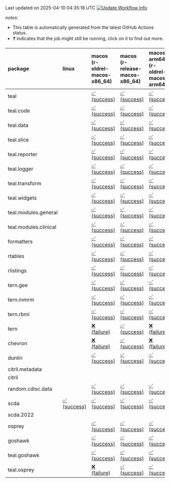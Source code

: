 Last updated on 2025-04-10 04:35:18 UTC [![Update Workflow
Info](https://github.com/averissimo/verdepcheck-status/actions/workflows/update.yaml/badge.svg)](https://github.com/averissimo/verdepcheck-status/actions/workflows/update.yaml)

*notes:*

-   This table is automatically generated from the latest GitHub Actions
    status.
-   ❓ indicates that the job might still be running, click on it to
    find out more.

<table>
<colgroup>
<col style="width: 1%" />
<col style="width: 6%" />
<col style="width: 7%" />
<col style="width: 7%" />
<col style="width: 7%" />
<col style="width: 7%" />
<col style="width: 7%" />
<col style="width: 7%" />
<col style="width: 7%" />
<col style="width: 7%" />
<col style="width: 7%" />
<col style="width: 7%" />
<col style="width: 7%" />
<col style="width: 7%" />
</colgroup>
<thead>
<tr class="header">
<th style="text-align: left;">package</th>
<th style="text-align: left;">linux</th>
<th style="text-align: left;">macos (r-oldrel-macos-x86_64)</th>
<th style="text-align: left;">macos (r-release-macos-x86_64)</th>
<th style="text-align: left;">macos-arm64 (r-oldrel-macos-arm64)</th>
<th style="text-align: left;">macos-arm64 (r-release-macos-arm64)</th>
<th style="text-align: left;">nosuggests</th>
<th style="text-align: left;">ubuntu-clang</th>
<th style="text-align: left;">ubuntu-gcc12</th>
<th style="text-align: left;">ubuntu-next</th>
<th style="text-align: left;">ubuntu-release</th>
<th style="text-align: left;">windows (r-devel-windows-x86_64)</th>
<th style="text-align: left;">windows (r-oldrel-windows-x86_64)</th>
<th style="text-align: left;">windows (r-release-windows-x86_64)</th>
</tr>
</thead>
<tbody>
<tr class="odd">
<td style="text-align: left;">teal</td>
<td style="text-align: left;"></td>
<td
style="text-align: left;"><a href="https://github.com/insightsengineering/teal/actions/runs/14288727731/job/40047187173">✅
(success)</a></td>
<td
style="text-align: left;"><a href="https://github.com/insightsengineering/teal/actions/runs/14288727731/job/40047186707">✅
(success)</a></td>
<td
style="text-align: left;"><a href="https://github.com/insightsengineering/teal/actions/runs/14288727731/job/40047187037">✅
(success)</a></td>
<td
style="text-align: left;"><a href="https://github.com/insightsengineering/teal/actions/runs/14288727731/job/40047186550">✅
(success)</a></td>
<td
style="text-align: left;"><a href="https://github.com/insightsengineering/teal/actions/runs/14288727731/job/40047187382">✅
(success)</a></td>
<td
style="text-align: left;"><a href="https://github.com/insightsengineering/teal/actions/runs/14288727731/job/40047186467">✅
(success)</a></td>
<td
style="text-align: left;"><a href="https://github.com/insightsengineering/teal/actions/runs/14288727731/job/40047186623">❌
(failure)</a></td>
<td
style="text-align: left;"><a href="https://github.com/insightsengineering/teal/actions/runs/14288727731/job/40047186949">✅
(success)</a></td>
<td
style="text-align: left;"><a href="https://github.com/insightsengineering/teal/actions/runs/14288727731/job/40047187105">✅
(success)</a></td>
<td
style="text-align: left;"><a href="https://github.com/insightsengineering/teal/actions/runs/14288727731/job/40047186078">✅
(success)</a></td>
<td
style="text-align: left;"><a href="https://github.com/insightsengineering/teal/actions/runs/14288727731/job/40047187312">✅
(success)</a></td>
<td
style="text-align: left;"><a href="https://github.com/insightsengineering/teal/actions/runs/14288727731/job/40047186855">✅
(success)</a></td>
</tr>
<tr class="even">
<td style="text-align: left;">teal.code</td>
<td style="text-align: left;"></td>
<td
style="text-align: left;"><a href="https://github.com/insightsengineering/teal.code/actions/runs/14288738727/job/40047211992">✅
(success)</a></td>
<td
style="text-align: left;"><a href="https://github.com/insightsengineering/teal.code/actions/runs/14288738727/job/40047211538">✅
(success)</a></td>
<td
style="text-align: left;"><a href="https://github.com/insightsengineering/teal.code/actions/runs/14288738727/job/40047211893">✅
(success)</a></td>
<td
style="text-align: left;"><a href="https://github.com/insightsengineering/teal.code/actions/runs/14288738727/job/40047211116">✅
(success)</a></td>
<td
style="text-align: left;"><a href="https://github.com/insightsengineering/teal.code/actions/runs/14288738727/job/40047212401">✅
(success)</a></td>
<td
style="text-align: left;"><a href="https://github.com/insightsengineering/teal.code/actions/runs/14288738727/job/40047211044">✅
(success)</a></td>
<td
style="text-align: left;"><a href="https://github.com/insightsengineering/teal.code/actions/runs/14288738727/job/40047211297">✅
(success)</a></td>
<td
style="text-align: left;"><a href="https://github.com/insightsengineering/teal.code/actions/runs/14288738727/job/40047211813">✅
(success)</a></td>
<td
style="text-align: left;"><a href="https://github.com/insightsengineering/teal.code/actions/runs/14288738727/job/40047212099">✅
(success)</a></td>
<td
style="text-align: left;"><a href="https://github.com/insightsengineering/teal.code/actions/runs/14288738727/job/40047210701">✅
(success)</a></td>
<td
style="text-align: left;"><a href="https://github.com/insightsengineering/teal.code/actions/runs/14288738727/job/40047212314">✅
(success)</a></td>
<td
style="text-align: left;"><a href="https://github.com/insightsengineering/teal.code/actions/runs/14288738727/job/40047211706">✅
(success)</a></td>
</tr>
<tr class="odd">
<td style="text-align: left;">teal.data</td>
<td style="text-align: left;"></td>
<td
style="text-align: left;"><a href="https://github.com/insightsengineering/teal.data/actions/runs/14288730249/job/40047191795">✅
(success)</a></td>
<td
style="text-align: left;"><a href="https://github.com/insightsengineering/teal.data/actions/runs/14288730249/job/40047191496">✅
(success)</a></td>
<td
style="text-align: left;"><a href="https://github.com/insightsengineering/teal.data/actions/runs/14288730249/job/40047191685">✅
(success)</a></td>
<td
style="text-align: left;"><a href="https://github.com/insightsengineering/teal.data/actions/runs/14288730249/job/40047191396">✅
(success)</a></td>
<td
style="text-align: left;"><a href="https://github.com/insightsengineering/teal.data/actions/runs/14288730249/job/40047191943">✅
(success)</a></td>
<td
style="text-align: left;"><a href="https://github.com/insightsengineering/teal.data/actions/runs/14288730249/job/40047191348">✅
(success)</a></td>
<td
style="text-align: left;"><a href="https://github.com/insightsengineering/teal.data/actions/runs/14288730249/job/40047191443">✅
(success)</a></td>
<td
style="text-align: left;"><a href="https://github.com/insightsengineering/teal.data/actions/runs/14288730249/job/40047191631">✅
(success)</a></td>
<td
style="text-align: left;"><a href="https://github.com/insightsengineering/teal.data/actions/runs/14288730249/job/40047191742">✅
(success)</a></td>
<td
style="text-align: left;"><a href="https://github.com/insightsengineering/teal.data/actions/runs/14288730249/job/40047191173">✅
(success)</a></td>
<td
style="text-align: left;"><a href="https://github.com/insightsengineering/teal.data/actions/runs/14288730249/job/40047191898">✅
(success)</a></td>
<td
style="text-align: left;"><a href="https://github.com/insightsengineering/teal.data/actions/runs/14288730249/job/40047191593">✅
(success)</a></td>
</tr>
<tr class="even">
<td style="text-align: left;">teal.slice</td>
<td style="text-align: left;"></td>
<td
style="text-align: left;"><a href="https://github.com/insightsengineering/teal.slice/actions/runs/14288733987/job/40047200895">✅
(success)</a></td>
<td
style="text-align: left;"><a href="https://github.com/insightsengineering/teal.slice/actions/runs/14288733987/job/40047200494">✅
(success)</a></td>
<td
style="text-align: left;"><a href="https://github.com/insightsengineering/teal.slice/actions/runs/14288733987/job/40047200777">✅
(success)</a></td>
<td
style="text-align: left;"><a href="https://github.com/insightsengineering/teal.slice/actions/runs/14288733987/job/40047200423">✅
(success)</a></td>
<td
style="text-align: left;"><a href="https://github.com/insightsengineering/teal.slice/actions/runs/14288733987/job/40047201327">✅
(success)</a></td>
<td
style="text-align: left;"><a href="https://github.com/insightsengineering/teal.slice/actions/runs/14288733987/job/40047200359">✅
(success)</a></td>
<td
style="text-align: left;"><a href="https://github.com/insightsengineering/teal.slice/actions/runs/14288733987/job/40047200573">✅
(success)</a></td>
<td
style="text-align: left;"><a href="https://github.com/insightsengineering/teal.slice/actions/runs/14288733987/job/40047200828">✅
(success)</a></td>
<td
style="text-align: left;"><a href="https://github.com/insightsengineering/teal.slice/actions/runs/14288733987/job/40047200997">✅
(success)</a></td>
<td
style="text-align: left;"><a href="https://github.com/insightsengineering/teal.slice/actions/runs/14288733987/job/40047200115">✅
(success)</a></td>
<td
style="text-align: left;"><a href="https://github.com/insightsengineering/teal.slice/actions/runs/14288733987/job/40047201076">✅
(success)</a></td>
<td
style="text-align: left;"><a href="https://github.com/insightsengineering/teal.slice/actions/runs/14288733987/job/40047200644">✅
(success)</a></td>
</tr>
<tr class="odd">
<td style="text-align: left;">teal.reporter</td>
<td style="text-align: left;"></td>
<td
style="text-align: left;"><a href="https://github.com/insightsengineering/teal.reporter/actions/runs/14288732439/job/40047197956">✅
(success)</a></td>
<td
style="text-align: left;"><a href="https://github.com/insightsengineering/teal.reporter/actions/runs/14288732439/job/40047197500">✅
(success)</a></td>
<td
style="text-align: left;"><a href="https://github.com/insightsengineering/teal.reporter/actions/runs/14288732439/job/40047197807">✅
(success)</a></td>
<td
style="text-align: left;"><a href="https://github.com/insightsengineering/teal.reporter/actions/runs/14288732439/job/40047197319">✅
(success)</a></td>
<td
style="text-align: left;"><a href="https://github.com/insightsengineering/teal.reporter/actions/runs/14288732439/job/40047198279">✅
(success)</a></td>
<td
style="text-align: left;"><a href="https://github.com/insightsengineering/teal.reporter/actions/runs/14288732439/job/40047197419">✅
(success)</a></td>
<td
style="text-align: left;"><a href="https://github.com/insightsengineering/teal.reporter/actions/runs/14288732439/job/40047197568">✅
(success)</a></td>
<td
style="text-align: left;"><a href="https://github.com/insightsengineering/teal.reporter/actions/runs/14288732439/job/40047197892">✅
(success)</a></td>
<td
style="text-align: left;"><a href="https://github.com/insightsengineering/teal.reporter/actions/runs/14288732439/job/40047198047">✅
(success)</a></td>
<td
style="text-align: left;"><a href="https://github.com/insightsengineering/teal.reporter/actions/runs/14288732439/job/40047197036">✅
(success)</a></td>
<td
style="text-align: left;"><a href="https://github.com/insightsengineering/teal.reporter/actions/runs/14288732439/job/40047198118">✅
(success)</a></td>
<td
style="text-align: left;"><a href="https://github.com/insightsengineering/teal.reporter/actions/runs/14288732439/job/40047197664">✅
(success)</a></td>
</tr>
<tr class="even">
<td style="text-align: left;">teal.logger</td>
<td style="text-align: left;"></td>
<td
style="text-align: left;"><a href="https://github.com/insightsengineering/teal.logger/actions/runs/14288728116/job/40047187751">✅
(success)</a></td>
<td
style="text-align: left;"><a href="https://github.com/insightsengineering/teal.logger/actions/runs/14288728116/job/40047187406">✅
(success)</a></td>
<td
style="text-align: left;"><a href="https://github.com/insightsengineering/teal.logger/actions/runs/14288728116/job/40047187677">✅
(success)</a></td>
<td
style="text-align: left;"><a href="https://github.com/insightsengineering/teal.logger/actions/runs/14288728116/job/40047187264">✅
(success)</a></td>
<td
style="text-align: left;"><a href="https://github.com/insightsengineering/teal.logger/actions/runs/14288728116/job/40047188031">✅
(success)</a></td>
<td
style="text-align: left;"><a href="https://github.com/insightsengineering/teal.logger/actions/runs/14288728116/job/40047187167">✅
(success)</a></td>
<td
style="text-align: left;"><a href="https://github.com/insightsengineering/teal.logger/actions/runs/14288728116/job/40047187328">✅
(success)</a></td>
<td
style="text-align: left;"><a href="https://github.com/insightsengineering/teal.logger/actions/runs/14288728116/job/40047187628">✅
(success)</a></td>
<td
style="text-align: left;"><a href="https://github.com/insightsengineering/teal.logger/actions/runs/14288728116/job/40047187795">✅
(success)</a></td>
<td
style="text-align: left;"><a href="https://github.com/insightsengineering/teal.logger/actions/runs/14288728116/job/40047186930">✅
(success)</a></td>
<td
style="text-align: left;"><a href="https://github.com/insightsengineering/teal.logger/actions/runs/14288728116/job/40047187967">✅
(success)</a></td>
<td
style="text-align: left;"><a href="https://github.com/insightsengineering/teal.logger/actions/runs/14288728116/job/40047187570">✅
(success)</a></td>
</tr>
<tr class="odd">
<td style="text-align: left;">teal.transform</td>
<td style="text-align: left;"></td>
<td
style="text-align: left;"><a href="https://github.com/insightsengineering/teal.transform/actions/runs/14288732576/job/40047199334">✅
(success)</a></td>
<td
style="text-align: left;"><a href="https://github.com/insightsengineering/teal.transform/actions/runs/14288732576/job/40047198696">✅
(success)</a></td>
<td
style="text-align: left;"><a href="https://github.com/insightsengineering/teal.transform/actions/runs/14288732576/job/40047199109">✅
(success)</a></td>
<td
style="text-align: left;"><a href="https://github.com/insightsengineering/teal.transform/actions/runs/14288732576/job/40047198419">✅
(success)</a></td>
<td
style="text-align: left;"><a href="https://github.com/insightsengineering/teal.transform/actions/runs/14288732576/job/40047199601">✅
(success)</a></td>
<td
style="text-align: left;"><a href="https://github.com/insightsengineering/teal.transform/actions/runs/14288732576/job/40047198282">✅
(success)</a></td>
<td
style="text-align: left;"><a href="https://github.com/insightsengineering/teal.transform/actions/runs/14288732576/job/40047198545">✅
(success)</a></td>
<td
style="text-align: left;"><a href="https://github.com/insightsengineering/teal.transform/actions/runs/14288732576/job/40047199036">✅
(success)</a></td>
<td
style="text-align: left;"><a href="https://github.com/insightsengineering/teal.transform/actions/runs/14288732576/job/40047199228">✅
(success)</a></td>
<td
style="text-align: left;"><a href="https://github.com/insightsengineering/teal.transform/actions/runs/14288732576/job/40047197955">✅
(success)</a></td>
<td
style="text-align: left;"><a href="https://github.com/insightsengineering/teal.transform/actions/runs/14288732576/job/40047199507">✅
(success)</a></td>
<td
style="text-align: left;"><a href="https://github.com/insightsengineering/teal.transform/actions/runs/14288732576/job/40047198928">✅
(success)</a></td>
</tr>
<tr class="even">
<td style="text-align: left;">teal.widgets</td>
<td style="text-align: left;"></td>
<td
style="text-align: left;"><a href="https://github.com/insightsengineering/teal.widgets/actions/runs/14288743692/job/40047239658">✅
(success)</a></td>
<td
style="text-align: left;"><a href="https://github.com/insightsengineering/teal.widgets/actions/runs/14288743692/job/40047238783">✅
(success)</a></td>
<td
style="text-align: left;"><a href="https://github.com/insightsengineering/teal.widgets/actions/runs/14288743692/job/40047239323">✅
(success)</a></td>
<td
style="text-align: left;"><a href="https://github.com/insightsengineering/teal.widgets/actions/runs/14288743692/job/40047238617">✅
(success)</a></td>
<td
style="text-align: left;"><a href="https://github.com/insightsengineering/teal.widgets/actions/runs/14288743692/job/40047239439">✅
(success)</a></td>
<td
style="text-align: left;"><a href="https://github.com/insightsengineering/teal.widgets/actions/runs/14288743692/job/40047237919">✅
(success)</a></td>
<td
style="text-align: left;"><a href="https://github.com/insightsengineering/teal.widgets/actions/runs/14288743692/job/40047238497">✅
(success)</a></td>
<td
style="text-align: left;"><a href="https://github.com/insightsengineering/teal.widgets/actions/runs/14288743692/job/40047238886">✅
(success)</a></td>
<td
style="text-align: left;"><a href="https://github.com/insightsengineering/teal.widgets/actions/runs/14288743692/job/40047239102">✅
(success)</a></td>
<td
style="text-align: left;"><a href="https://github.com/insightsengineering/teal.widgets/actions/runs/14288743692/job/40047238401">✅
(success)</a></td>
<td
style="text-align: left;"><a href="https://github.com/insightsengineering/teal.widgets/actions/runs/14288743692/job/40047239857">✅
(success)</a></td>
<td
style="text-align: left;"><a href="https://github.com/insightsengineering/teal.widgets/actions/runs/14288743692/job/40047239004">✅
(success)</a></td>
</tr>
<tr class="odd">
<td style="text-align: left;">teal.modules.general</td>
<td style="text-align: left;"></td>
<td
style="text-align: left;"><a href="https://github.com/insightsengineering/teal.modules.general/actions/runs/14288728015/job/40047187147">✅
(success)</a></td>
<td
style="text-align: left;"><a href="https://github.com/insightsengineering/teal.modules.general/actions/runs/14288728015/job/40047186964">✅
(success)</a></td>
<td
style="text-align: left;"><a href="https://github.com/insightsengineering/teal.modules.general/actions/runs/14288728015/job/40047187083">✅
(success)</a></td>
<td
style="text-align: left;"><a href="https://github.com/insightsengineering/teal.modules.general/actions/runs/14288728015/job/40047186809">✅
(success)</a></td>
<td style="text-align: left;"></td>
<td style="text-align: left;"></td>
<td style="text-align: left;"></td>
<td
style="text-align: left;"><a href="https://github.com/insightsengineering/teal.modules.general/actions/runs/14288728015/job/40047186731">✅
(success)</a></td>
<td
style="text-align: left;"><a href="https://github.com/insightsengineering/teal.modules.general/actions/runs/14288728015/job/40047186881">✅
(success)</a></td>
<td
style="text-align: left;"><a href="https://github.com/insightsengineering/teal.modules.general/actions/runs/14288728015/job/40047186571">✅
(success)</a></td>
<td
style="text-align: left;"><a href="https://github.com/insightsengineering/teal.modules.general/actions/runs/14288728015/job/40047187227">✅
(success)</a></td>
<td
style="text-align: left;"><a href="https://github.com/insightsengineering/teal.modules.general/actions/runs/14288728015/job/40047187030">✅
(success)</a></td>
</tr>
<tr class="even">
<td style="text-align: left;">teal.modules.clinical</td>
<td style="text-align: left;"></td>
<td
style="text-align: left;"><a href="https://github.com/insightsengineering/teal.modules.clinical/actions/runs/14288738083/job/40047210203">✅
(success)</a></td>
<td
style="text-align: left;"><a href="https://github.com/insightsengineering/teal.modules.clinical/actions/runs/14288738083/job/40047209908">✅
(success)</a></td>
<td
style="text-align: left;"><a href="https://github.com/insightsengineering/teal.modules.clinical/actions/runs/14288738083/job/40047210119">✅
(success)</a></td>
<td
style="text-align: left;"><a href="https://github.com/insightsengineering/teal.modules.clinical/actions/runs/14288738083/job/40047209822">✅
(success)</a></td>
<td style="text-align: left;"></td>
<td style="text-align: left;"></td>
<td style="text-align: left;"></td>
<td
style="text-align: left;"><a href="https://github.com/insightsengineering/teal.modules.clinical/actions/runs/14288738083/job/40047209478">✅
(success)</a></td>
<td
style="text-align: left;"><a href="https://github.com/insightsengineering/teal.modules.clinical/actions/runs/14288738083/job/40047209630">✅
(success)</a></td>
<td
style="text-align: left;"><a href="https://github.com/insightsengineering/teal.modules.clinical/actions/runs/14288738083/job/40047209742">✅
(success)</a></td>
<td
style="text-align: left;"><a href="https://github.com/insightsengineering/teal.modules.clinical/actions/runs/14288738083/job/40047210282">✅
(success)</a></td>
<td
style="text-align: left;"><a href="https://github.com/insightsengineering/teal.modules.clinical/actions/runs/14288738083/job/40047210014">✅
(success)</a></td>
</tr>
<tr class="odd">
<td style="text-align: left;">formatters</td>
<td style="text-align: left;"></td>
<td
style="text-align: left;"><a href="https://github.com/insightsengineering/formatters/actions/runs/14288735563/job/40047205884">✅
(success)</a></td>
<td
style="text-align: left;"><a href="https://github.com/insightsengineering/formatters/actions/runs/14288735563/job/40047205359">✅
(success)</a></td>
<td
style="text-align: left;"><a href="https://github.com/insightsengineering/formatters/actions/runs/14288735563/job/40047205785">✅
(success)</a></td>
<td
style="text-align: left;"><a href="https://github.com/insightsengineering/formatters/actions/runs/14288735563/job/40047205088">✅
(success)</a></td>
<td
style="text-align: left;"><a href="https://github.com/insightsengineering/formatters/actions/runs/14288735563/job/40047206214">✅
(success)</a></td>
<td
style="text-align: left;"><a href="https://github.com/insightsengineering/formatters/actions/runs/14288735563/job/40047204973">✅
(success)</a></td>
<td
style="text-align: left;"><a href="https://github.com/insightsengineering/formatters/actions/runs/14288735563/job/40047205153">✅
(success)</a></td>
<td
style="text-align: left;"><a href="https://github.com/insightsengineering/formatters/actions/runs/14288735563/job/40047205462">✅
(success)</a></td>
<td
style="text-align: left;"><a href="https://github.com/insightsengineering/formatters/actions/runs/14288735563/job/40047205665">✅
(success)</a></td>
<td
style="text-align: left;"><a href="https://github.com/insightsengineering/formatters/actions/runs/14288735563/job/40047204667">✅
(success)</a></td>
<td
style="text-align: left;"><a href="https://github.com/insightsengineering/formatters/actions/runs/14288735563/job/40047206103">✅
(success)</a></td>
<td
style="text-align: left;"><a href="https://github.com/insightsengineering/formatters/actions/runs/14288735563/job/40047205565">✅
(success)</a></td>
</tr>
<tr class="even">
<td style="text-align: left;">rtables</td>
<td style="text-align: left;"></td>
<td
style="text-align: left;"><a href="https://github.com/insightsengineering/rtables/actions/runs/14288727821/job/40047187848">✅
(success)</a></td>
<td
style="text-align: left;"><a href="https://github.com/insightsengineering/rtables/actions/runs/14288727821/job/40047187417">✅
(success)</a></td>
<td
style="text-align: left;"><a href="https://github.com/insightsengineering/rtables/actions/runs/14288727821/job/40047187712">✅
(success)</a></td>
<td
style="text-align: left;"><a href="https://github.com/insightsengineering/rtables/actions/runs/14288727821/job/40047187280">✅
(success)</a></td>
<td
style="text-align: left;"><a href="https://github.com/insightsengineering/rtables/actions/runs/14288727821/job/40047188047">❌
(failure)</a></td>
<td
style="text-align: left;"><a href="https://github.com/insightsengineering/rtables/actions/runs/14288727821/job/40047187197">✅
(success)</a></td>
<td
style="text-align: left;"><a href="https://github.com/insightsengineering/rtables/actions/runs/14288727821/job/40047187335">✅
(success)</a></td>
<td
style="text-align: left;"><a href="https://github.com/insightsengineering/rtables/actions/runs/14288727821/job/40047187650">✅
(success)</a></td>
<td
style="text-align: left;"><a href="https://github.com/insightsengineering/rtables/actions/runs/14288727821/job/40047187768">✅
(success)</a></td>
<td
style="text-align: left;"><a href="https://github.com/insightsengineering/rtables/actions/runs/14288727821/job/40047186965">✅
(success)</a></td>
<td
style="text-align: left;"><a href="https://github.com/insightsengineering/rtables/actions/runs/14288727821/job/40047187989">✅
(success)</a></td>
<td
style="text-align: left;"><a href="https://github.com/insightsengineering/rtables/actions/runs/14288727821/job/40047187580">✅
(success)</a></td>
</tr>
<tr class="odd">
<td style="text-align: left;">rlistings</td>
<td style="text-align: left;"></td>
<td
style="text-align: left;"><a href="https://github.com/insightsengineering/rlistings/actions/runs/14288730709/job/40047192575">✅
(success)</a></td>
<td
style="text-align: left;"><a href="https://github.com/insightsengineering/rlistings/actions/runs/14288730709/job/40047192105">✅
(success)</a></td>
<td
style="text-align: left;"><a href="https://github.com/insightsengineering/rlistings/actions/runs/14288730709/job/40047192426">✅
(success)</a></td>
<td
style="text-align: left;"><a href="https://github.com/insightsengineering/rlistings/actions/runs/14288730709/job/40047191942">✅
(success)</a></td>
<td
style="text-align: left;"><a href="https://github.com/insightsengineering/rlistings/actions/runs/14288730709/job/40047192980">✅
(success)</a></td>
<td
style="text-align: left;"><a href="https://github.com/insightsengineering/rlistings/actions/runs/14288730709/job/40047191999">✅
(success)</a></td>
<td
style="text-align: left;"><a href="https://github.com/insightsengineering/rlistings/actions/runs/14288730709/job/40047192199">✅
(success)</a></td>
<td
style="text-align: left;"><a href="https://github.com/insightsengineering/rlistings/actions/runs/14288730709/job/40047192510">✅
(success)</a></td>
<td
style="text-align: left;"><a href="https://github.com/insightsengineering/rlistings/actions/runs/14288730709/job/40047192683">✅
(success)</a></td>
<td
style="text-align: left;"><a href="https://github.com/insightsengineering/rlistings/actions/runs/14288730709/job/40047191745">✅
(success)</a></td>
<td
style="text-align: left;"><a href="https://github.com/insightsengineering/rlistings/actions/runs/14288730709/job/40047192754">✅
(success)</a></td>
<td
style="text-align: left;"><a href="https://github.com/insightsengineering/rlistings/actions/runs/14288730709/job/40047192310">✅
(success)</a></td>
</tr>
<tr class="even">
<td style="text-align: left;">tern.gee</td>
<td style="text-align: left;"></td>
<td
style="text-align: left;"><a href="https://github.com/insightsengineering/tern.gee/actions/runs/14288737705/job/40047209735">✅
(success)</a></td>
<td
style="text-align: left;"><a href="https://github.com/insightsengineering/tern.gee/actions/runs/14288737705/job/40047209315">✅
(success)</a></td>
<td
style="text-align: left;"><a href="https://github.com/insightsengineering/tern.gee/actions/runs/14288737705/job/40047209530">✅
(success)</a></td>
<td
style="text-align: left;"><a href="https://github.com/insightsengineering/tern.gee/actions/runs/14288737705/job/40047209163">✅
(success)</a></td>
<td
style="text-align: left;"><a href="https://github.com/insightsengineering/tern.gee/actions/runs/14288737705/job/40047210075">✅
(success)</a></td>
<td
style="text-align: left;"><a href="https://github.com/insightsengineering/tern.gee/actions/runs/14288737705/job/40047209039">✅
(success)</a></td>
<td
style="text-align: left;"><a href="https://github.com/insightsengineering/tern.gee/actions/runs/14288737705/job/40047209229">✅
(success)</a></td>
<td
style="text-align: left;"><a href="https://github.com/insightsengineering/tern.gee/actions/runs/14288737705/job/40047209607">✅
(success)</a></td>
<td
style="text-align: left;"><a href="https://github.com/insightsengineering/tern.gee/actions/runs/14288737705/job/40047209808">✅
(success)</a></td>
<td
style="text-align: left;"><a href="https://github.com/insightsengineering/tern.gee/actions/runs/14288737705/job/40047208670">✅
(success)</a></td>
<td
style="text-align: left;"><a href="https://github.com/insightsengineering/tern.gee/actions/runs/14288737705/job/40047209894">✅
(success)</a></td>
<td
style="text-align: left;"><a href="https://github.com/insightsengineering/tern.gee/actions/runs/14288737705/job/40047209405">✅
(success)</a></td>
</tr>
<tr class="odd">
<td style="text-align: left;">tern.mmrm</td>
<td style="text-align: left;"></td>
<td
style="text-align: left;"><a href="https://github.com/insightsengineering/tern.mmrm/actions/runs/14288742185/job/40047225359">✅
(success)</a></td>
<td
style="text-align: left;"><a href="https://github.com/insightsengineering/tern.mmrm/actions/runs/14288742185/job/40047225057">✅
(success)</a></td>
<td
style="text-align: left;"><a href="https://github.com/insightsengineering/tern.mmrm/actions/runs/14288742185/job/40047225262">✅
(success)</a></td>
<td
style="text-align: left;"><a href="https://github.com/insightsengineering/tern.mmrm/actions/runs/14288742185/job/40047224938">✅
(success)</a></td>
<td
style="text-align: left;"><a href="https://github.com/insightsengineering/tern.mmrm/actions/runs/14288742185/job/40047225546">✅
(success)</a></td>
<td
style="text-align: left;"><a href="https://github.com/insightsengineering/tern.mmrm/actions/runs/14288742185/job/40047224888">✅
(success)</a></td>
<td
style="text-align: left;"><a href="https://github.com/insightsengineering/tern.mmrm/actions/runs/14288742185/job/40047224998">✅
(success)</a></td>
<td
style="text-align: left;"><a href="https://github.com/insightsengineering/tern.mmrm/actions/runs/14288742185/job/40047225203">✅
(success)</a></td>
<td
style="text-align: left;"><a href="https://github.com/insightsengineering/tern.mmrm/actions/runs/14288742185/job/40047225309">✅
(success)</a></td>
<td
style="text-align: left;"><a href="https://github.com/insightsengineering/tern.mmrm/actions/runs/14288742185/job/40047224716">✅
(success)</a></td>
<td
style="text-align: left;"><a href="https://github.com/insightsengineering/tern.mmrm/actions/runs/14288742185/job/40047225500">✅
(success)</a></td>
<td
style="text-align: left;"><a href="https://github.com/insightsengineering/tern.mmrm/actions/runs/14288742185/job/40047225142">✅
(success)</a></td>
</tr>
<tr class="even">
<td style="text-align: left;">tern.rbmi</td>
<td style="text-align: left;"></td>
<td
style="text-align: left;"><a href="https://github.com/insightsengineering/tern.rbmi/actions/runs/14288735334/job/40047204756">✅
(success)</a></td>
<td
style="text-align: left;"><a href="https://github.com/insightsengineering/tern.rbmi/actions/runs/14288735334/job/40047204300">✅
(success)</a></td>
<td
style="text-align: left;"><a href="https://github.com/insightsengineering/tern.rbmi/actions/runs/14288735334/job/40047204587">✅
(success)</a></td>
<td
style="text-align: left;"><a href="https://github.com/insightsengineering/tern.rbmi/actions/runs/14288735334/job/40047204156">✅
(success)</a></td>
<td
style="text-align: left;"><a href="https://github.com/insightsengineering/tern.rbmi/actions/runs/14288735334/job/40047205067">✅
(success)</a></td>
<td
style="text-align: left;"><a href="https://github.com/insightsengineering/tern.rbmi/actions/runs/14288735334/job/40047204095">✅
(success)</a></td>
<td
style="text-align: left;"><a href="https://github.com/insightsengineering/tern.rbmi/actions/runs/14288735334/job/40047204234">✅
(success)</a></td>
<td
style="text-align: left;"><a href="https://github.com/insightsengineering/tern.rbmi/actions/runs/14288735334/job/40047204525">✅
(success)</a></td>
<td
style="text-align: left;"><a href="https://github.com/insightsengineering/tern.rbmi/actions/runs/14288735334/job/40047204684">✅
(success)</a></td>
<td
style="text-align: left;"><a href="https://github.com/insightsengineering/tern.rbmi/actions/runs/14288735334/job/40047203859">✅
(success)</a></td>
<td
style="text-align: left;"><a href="https://github.com/insightsengineering/tern.rbmi/actions/runs/14288735334/job/40047204933">✅
(success)</a></td>
<td
style="text-align: left;"><a href="https://github.com/insightsengineering/tern.rbmi/actions/runs/14288735334/job/40047204471">✅
(success)</a></td>
</tr>
<tr class="odd">
<td style="text-align: left;">tern</td>
<td style="text-align: left;"></td>
<td
style="text-align: left;"><a href="https://github.com/insightsengineering/tern/actions/runs/14288732445/job/40047197815">❌
(failure)</a></td>
<td
style="text-align: left;"><a href="https://github.com/insightsengineering/tern/actions/runs/14288732445/job/40047197321">✅
(success)</a></td>
<td
style="text-align: left;"><a href="https://github.com/insightsengineering/tern/actions/runs/14288732445/job/40047197673">❌
(failure)</a></td>
<td
style="text-align: left;"><a href="https://github.com/insightsengineering/tern/actions/runs/14288732445/job/40047197148">✅
(success)</a></td>
<td
style="text-align: left;"><a href="https://github.com/insightsengineering/tern/actions/runs/14288732445/job/40047198077">✅
(success)</a></td>
<td
style="text-align: left;"><a href="https://github.com/insightsengineering/tern/actions/runs/14288732445/job/40047197035">✅
(success)</a></td>
<td
style="text-align: left;"><a href="https://github.com/insightsengineering/tern/actions/runs/14288732445/job/40047197234">✅
(success)</a></td>
<td
style="text-align: left;"><a href="https://github.com/insightsengineering/tern/actions/runs/14288732445/job/40047197578">✅
(success)</a></td>
<td
style="text-align: left;"><a href="https://github.com/insightsengineering/tern/actions/runs/14288732445/job/40047197737">✅
(success)</a></td>
<td
style="text-align: left;"><a href="https://github.com/insightsengineering/tern/actions/runs/14288732445/job/40047196694">✅
(success)</a></td>
<td
style="text-align: left;"><a href="https://github.com/insightsengineering/tern/actions/runs/14288732445/job/40047197995">❌
(failure)</a></td>
<td
style="text-align: left;"><a href="https://github.com/insightsengineering/tern/actions/runs/14288732445/job/40047197504">✅
(success)</a></td>
</tr>
<tr class="even">
<td style="text-align: left;">chevron</td>
<td style="text-align: left;"></td>
<td
style="text-align: left;"><a href="https://github.com/insightsengineering/chevron/actions/runs/14288736489/job/40047207990">❌
(failure)</a></td>
<td
style="text-align: left;"><a href="https://github.com/insightsengineering/chevron/actions/runs/14288736489/job/40047207256">✅
(success)</a></td>
<td
style="text-align: left;"><a href="https://github.com/insightsengineering/chevron/actions/runs/14288736489/job/40047207757">❌
(failure)</a></td>
<td
style="text-align: left;"><a href="https://github.com/insightsengineering/chevron/actions/runs/14288736489/job/40047206797">✅
(success)</a></td>
<td
style="text-align: left;"><a href="https://github.com/insightsengineering/chevron/actions/runs/14288736489/job/40047207893">✅
(success)</a></td>
<td
style="text-align: left;"><a href="https://github.com/insightsengineering/chevron/actions/runs/14288736489/job/40047206102">✅
(success)</a></td>
<td
style="text-align: left;"><a href="https://github.com/insightsengineering/chevron/actions/runs/14288736489/job/40047206625">✅
(success)</a></td>
<td
style="text-align: left;"><a href="https://github.com/insightsengineering/chevron/actions/runs/14288736489/job/40047207124">✅
(success)</a></td>
<td
style="text-align: left;"><a href="https://github.com/insightsengineering/chevron/actions/runs/14288736489/job/40047207385">✅
(success)</a></td>
<td
style="text-align: left;"><a href="https://github.com/insightsengineering/chevron/actions/runs/14288736489/job/40047206509">✅
(success)</a></td>
<td
style="text-align: left;"><a href="https://github.com/insightsengineering/chevron/actions/runs/14288736489/job/40047208087">❌
(failure)</a></td>
<td
style="text-align: left;"><a href="https://github.com/insightsengineering/chevron/actions/runs/14288736489/job/40047207533">✅
(success)</a></td>
</tr>
<tr class="odd">
<td style="text-align: left;">dunlin</td>
<td style="text-align: left;"></td>
<td
style="text-align: left;"><a href="https://github.com/insightsengineering/dunlin/actions/runs/12616307113/job/35157397606">✅
(success)</a></td>
<td
style="text-align: left;"><a href="https://github.com/insightsengineering/dunlin/actions/runs/12616307113/job/35157397136">✅
(success)</a></td>
<td
style="text-align: left;"><a href="https://github.com/insightsengineering/dunlin/actions/runs/12616307113/job/35157397443">✅
(success)</a></td>
<td
style="text-align: left;"><a href="https://github.com/insightsengineering/dunlin/actions/runs/12616307113/job/35157396975">✅
(success)</a></td>
<td
style="text-align: left;"><a href="https://github.com/insightsengineering/dunlin/actions/runs/12616307113/job/35157397923">✅
(success)</a></td>
<td
style="text-align: left;"><a href="https://github.com/insightsengineering/dunlin/actions/runs/12616307113/job/35157397053">✅
(success)</a></td>
<td
style="text-align: left;"><a href="https://github.com/insightsengineering/dunlin/actions/runs/12616307113/job/35157397205">✅
(success)</a></td>
<td
style="text-align: left;"><a href="https://github.com/insightsengineering/dunlin/actions/runs/12616307113/job/35157397533">✅
(success)</a></td>
<td
style="text-align: left;"><a href="https://github.com/insightsengineering/dunlin/actions/runs/12616307113/job/35157397749">✅
(success)</a></td>
<td
style="text-align: left;"><a href="https://github.com/insightsengineering/dunlin/actions/runs/12616307113/job/35157396791">✅
(success)</a></td>
<td
style="text-align: left;"><a href="https://github.com/insightsengineering/dunlin/actions/runs/12616307113/job/35157397670">✅
(success)</a></td>
<td
style="text-align: left;"><a href="https://github.com/insightsengineering/dunlin/actions/runs/12616307113/job/35157397262">✅
(success)</a></td>
</tr>
<tr class="even">
<td style="text-align: left;">citril.metadata</td>
<td style="text-align: left;"></td>
<td style="text-align: left;"></td>
<td style="text-align: left;"></td>
<td style="text-align: left;"></td>
<td style="text-align: left;"></td>
<td style="text-align: left;"></td>
<td style="text-align: left;"></td>
<td style="text-align: left;"></td>
<td style="text-align: left;"></td>
<td style="text-align: left;"></td>
<td style="text-align: left;"></td>
<td style="text-align: left;"></td>
<td style="text-align: left;"></td>
</tr>
<tr class="odd">
<td style="text-align: left;">citril</td>
<td style="text-align: left;"></td>
<td style="text-align: left;"></td>
<td style="text-align: left;"></td>
<td style="text-align: left;"></td>
<td style="text-align: left;"></td>
<td style="text-align: left;"></td>
<td style="text-align: left;"></td>
<td style="text-align: left;"></td>
<td style="text-align: left;"></td>
<td style="text-align: left;"></td>
<td style="text-align: left;"></td>
<td style="text-align: left;"></td>
<td style="text-align: left;"></td>
</tr>
<tr class="even">
<td style="text-align: left;">random.cdisc.data</td>
<td style="text-align: left;"></td>
<td
style="text-align: left;"><a href="https://github.com/insightsengineering/random.cdisc.data/actions/runs/14288734485/job/40047202359">✅
(success)</a></td>
<td
style="text-align: left;"><a href="https://github.com/insightsengineering/random.cdisc.data/actions/runs/14288734485/job/40047201873">✅
(success)</a></td>
<td
style="text-align: left;"><a href="https://github.com/insightsengineering/random.cdisc.data/actions/runs/14288734485/job/40047202177">✅
(success)</a></td>
<td
style="text-align: left;"><a href="https://github.com/insightsengineering/random.cdisc.data/actions/runs/14288734485/job/40047201677">✅
(success)</a></td>
<td
style="text-align: left;"><a href="https://github.com/insightsengineering/random.cdisc.data/actions/runs/14288734485/job/40047202540">✅
(success)</a></td>
<td
style="text-align: left;"><a href="https://github.com/insightsengineering/random.cdisc.data/actions/runs/14288734485/job/40047201611">✅
(success)</a></td>
<td
style="text-align: left;"><a href="https://github.com/insightsengineering/random.cdisc.data/actions/runs/14288734485/job/40047201764">✅
(success)</a></td>
<td
style="text-align: left;"><a href="https://github.com/insightsengineering/random.cdisc.data/actions/runs/14288734485/job/40047202109">✅
(success)</a></td>
<td
style="text-align: left;"><a href="https://github.com/insightsengineering/random.cdisc.data/actions/runs/14288734485/job/40047202281">✅
(success)</a></td>
<td
style="text-align: left;"><a href="https://github.com/insightsengineering/random.cdisc.data/actions/runs/14288734485/job/40047201175">✅
(success)</a></td>
<td
style="text-align: left;"><a href="https://github.com/insightsengineering/random.cdisc.data/actions/runs/14288734485/job/40047202478">✅
(success)</a></td>
<td
style="text-align: left;"><a href="https://github.com/insightsengineering/random.cdisc.data/actions/runs/14288734485/job/40047202033">✅
(success)</a></td>
</tr>
<tr class="odd">
<td style="text-align: left;">scda</td>
<td
style="text-align: left;"><a href="https://github.com/insightsengineering/scda/actions/runs/10437595381/job/28903953758">✅
(success)</a></td>
<td
style="text-align: left;"><a href="https://github.com/insightsengineering/scda/actions/runs/10437595381/job/28903953430">✅
(success)</a></td>
<td
style="text-align: left;"><a href="https://github.com/insightsengineering/scda/actions/runs/10437595381/job/28903953031">✅
(success)</a></td>
<td
style="text-align: left;"><a href="https://github.com/insightsengineering/scda/actions/runs/10437595381/job/28903953278">✅
(success)</a></td>
<td
style="text-align: left;"><a href="https://github.com/insightsengineering/scda/actions/runs/10437595381/job/28903952896">✅
(success)</a></td>
<td
style="text-align: left;"><a href="https://github.com/insightsengineering/scda/actions/runs/10437595381/job/28903953675">❌
(failure)</a></td>
<td
style="text-align: left;"><a href="https://github.com/insightsengineering/scda/actions/runs/10437595381/job/28903952832">✅
(success)</a></td>
<td
style="text-align: left;"><a href="https://github.com/insightsengineering/scda/actions/runs/10437595381/job/28903952973">✅
(success)</a></td>
<td
style="text-align: left;"><a href="https://github.com/insightsengineering/scda/actions/runs/10437595381/job/28903953208">✅
(success)</a></td>
<td
style="text-align: left;"><a href="https://github.com/insightsengineering/scda/actions/runs/10437595381/job/28903953361">✅
(success)</a></td>
<td
style="text-align: left;"><a href="https://github.com/insightsengineering/scda/actions/runs/10437595381/job/28903952629">✅
(success)</a></td>
<td
style="text-align: left;"><a href="https://github.com/insightsengineering/scda/actions/runs/10437595381/job/28903953574">✅
(success)</a></td>
<td
style="text-align: left;"><a href="https://github.com/insightsengineering/scda/actions/runs/10437595381/job/28903953140">✅
(success)</a></td>
</tr>
<tr class="even">
<td style="text-align: left;">scda.2022</td>
<td style="text-align: left;"></td>
<td style="text-align: left;"></td>
<td style="text-align: left;"></td>
<td style="text-align: left;"></td>
<td style="text-align: left;"></td>
<td style="text-align: left;"></td>
<td style="text-align: left;"></td>
<td style="text-align: left;"></td>
<td style="text-align: left;"></td>
<td style="text-align: left;"></td>
<td style="text-align: left;"></td>
<td style="text-align: left;"></td>
<td style="text-align: left;"></td>
</tr>
<tr class="odd">
<td style="text-align: left;">osprey</td>
<td style="text-align: left;"></td>
<td
style="text-align: left;"><a href="https://github.com/insightsengineering/osprey/actions/runs/14288740811/job/40047215027">✅
(success)</a></td>
<td
style="text-align: left;"><a href="https://github.com/insightsengineering/osprey/actions/runs/14288740811/job/40047214653">✅
(success)</a></td>
<td
style="text-align: left;"><a href="https://github.com/insightsengineering/osprey/actions/runs/14288740811/job/40047214862">✅
(success)</a></td>
<td
style="text-align: left;"><a href="https://github.com/insightsengineering/osprey/actions/runs/14288740811/job/40047214583">✅
(success)</a></td>
<td
style="text-align: left;"><a href="https://github.com/insightsengineering/osprey/actions/runs/14288740811/job/40047215217">✅
(success)</a></td>
<td
style="text-align: left;"><a href="https://github.com/insightsengineering/osprey/actions/runs/14288740811/job/40047214527">✅
(success)</a></td>
<td
style="text-align: left;"><a href="https://github.com/insightsengineering/osprey/actions/runs/14288740811/job/40047214617">✅
(success)</a></td>
<td
style="text-align: left;"><a href="https://github.com/insightsengineering/osprey/actions/runs/14288740811/job/40047214815">✅
(success)</a></td>
<td
style="text-align: left;"><a href="https://github.com/insightsengineering/osprey/actions/runs/14288740811/job/40047214940">✅
(success)</a></td>
<td
style="text-align: left;"><a href="https://github.com/insightsengineering/osprey/actions/runs/14288740811/job/40047214311">✅
(success)</a></td>
<td
style="text-align: left;"><a href="https://github.com/insightsengineering/osprey/actions/runs/14288740811/job/40047215150">✅
(success)</a></td>
<td
style="text-align: left;"><a href="https://github.com/insightsengineering/osprey/actions/runs/14288740811/job/40047214768">✅
(success)</a></td>
</tr>
<tr class="even">
<td style="text-align: left;">goshawk</td>
<td style="text-align: left;"></td>
<td
style="text-align: left;"><a href="https://github.com/insightsengineering/goshawk/actions/runs/14288735330/job/40047203449">✅
(success)</a></td>
<td
style="text-align: left;"><a href="https://github.com/insightsengineering/goshawk/actions/runs/14288735330/job/40047203101">✅
(success)</a></td>
<td
style="text-align: left;"><a href="https://github.com/insightsengineering/goshawk/actions/runs/14288735330/job/40047203332">✅
(success)</a></td>
<td
style="text-align: left;"><a href="https://github.com/insightsengineering/goshawk/actions/runs/14288735330/job/40047203004">✅
(success)</a></td>
<td
style="text-align: left;"><a href="https://github.com/insightsengineering/goshawk/actions/runs/14288735330/job/40047203672">✅
(success)</a></td>
<td
style="text-align: left;"><a href="https://github.com/insightsengineering/goshawk/actions/runs/14288735330/job/40047203042">✅
(success)</a></td>
<td
style="text-align: left;"><a href="https://github.com/insightsengineering/goshawk/actions/runs/14288735330/job/40047203152">❌
(failure)</a></td>
<td
style="text-align: left;"><a href="https://github.com/insightsengineering/goshawk/actions/runs/14288735330/job/40047203383">✅
(success)</a></td>
<td
style="text-align: left;"><a href="https://github.com/insightsengineering/goshawk/actions/runs/14288735330/job/40047203525">✅
(success)</a></td>
<td
style="text-align: left;"><a href="https://github.com/insightsengineering/goshawk/actions/runs/14288735330/job/40047202829">✅
(success)</a></td>
<td
style="text-align: left;"><a href="https://github.com/insightsengineering/goshawk/actions/runs/14288735330/job/40047203565">✅
(success)</a></td>
<td
style="text-align: left;"><a href="https://github.com/insightsengineering/goshawk/actions/runs/14288735330/job/40047203209">✅
(success)</a></td>
</tr>
<tr class="odd">
<td style="text-align: left;">teal.goshawk</td>
<td style="text-align: left;"></td>
<td
style="text-align: left;"><a href="https://github.com/insightsengineering/teal.goshawk/actions/runs/14288733972/job/40047202147">✅
(success)</a></td>
<td
style="text-align: left;"><a href="https://github.com/insightsengineering/teal.goshawk/actions/runs/14288733972/job/40047201664">✅
(success)</a></td>
<td
style="text-align: left;"><a href="https://github.com/insightsengineering/teal.goshawk/actions/runs/14288733972/job/40047202010">✅
(success)</a></td>
<td
style="text-align: left;"><a href="https://github.com/insightsengineering/teal.goshawk/actions/runs/14288733972/job/40047201528">✅
(success)</a></td>
<td
style="text-align: left;"><a href="https://github.com/insightsengineering/teal.goshawk/actions/runs/14288733972/job/40047202330">✅
(success)</a></td>
<td
style="text-align: left;"><a href="https://github.com/insightsengineering/teal.goshawk/actions/runs/14288733972/job/40047201443">✅
(success)</a></td>
<td
style="text-align: left;"><a href="https://github.com/insightsengineering/teal.goshawk/actions/runs/14288733972/job/40047201598">✅
(success)</a></td>
<td
style="text-align: left;"><a href="https://github.com/insightsengineering/teal.goshawk/actions/runs/14288733972/job/40047201925">✅
(success)</a></td>
<td
style="text-align: left;"><a href="https://github.com/insightsengineering/teal.goshawk/actions/runs/14288733972/job/40047202081">✅
(success)</a></td>
<td
style="text-align: left;"><a href="https://github.com/insightsengineering/teal.goshawk/actions/runs/14288733972/job/40047200956">✅
(success)</a></td>
<td
style="text-align: left;"><a href="https://github.com/insightsengineering/teal.goshawk/actions/runs/14288733972/job/40047202398">✅
(success)</a></td>
<td
style="text-align: left;"><a href="https://github.com/insightsengineering/teal.goshawk/actions/runs/14288733972/job/40047201838">✅
(success)</a></td>
</tr>
<tr class="even">
<td style="text-align: left;">teal.osprey</td>
<td style="text-align: left;"></td>
<td
style="text-align: left;"><a href="https://github.com/insightsengineering/teal.osprey/actions/runs/14288738500/job/40047213316">❌
(failure)</a></td>
<td
style="text-align: left;"><a href="https://github.com/insightsengineering/teal.osprey/actions/runs/14288738500/job/40047212800">✅
(success)</a></td>
<td
style="text-align: left;"><a href="https://github.com/insightsengineering/teal.osprey/actions/runs/14288738500/job/40047213163">✅
(success)</a></td>
<td
style="text-align: left;"><a href="https://github.com/insightsengineering/teal.osprey/actions/runs/14288738500/job/40047212608">✅
(success)</a></td>
<td
style="text-align: left;"><a href="https://github.com/insightsengineering/teal.osprey/actions/runs/14288738500/job/40047213247">✅
(success)</a></td>
<td
style="text-align: left;"><a href="https://github.com/insightsengineering/teal.osprey/actions/runs/14288738500/job/40047211990">✅
(success)</a></td>
<td
style="text-align: left;"><a href="https://github.com/insightsengineering/teal.osprey/actions/runs/14288738500/job/40047212328">✅
(success)</a></td>
<td
style="text-align: left;"><a href="https://github.com/insightsengineering/teal.osprey/actions/runs/14288738500/job/40047212698">✅
(success)</a></td>
<td
style="text-align: left;"><a href="https://github.com/insightsengineering/teal.osprey/actions/runs/14288738500/job/40047212896">✅
(success)</a></td>
<td
style="text-align: left;"><a href="https://github.com/insightsengineering/teal.osprey/actions/runs/14288738500/job/40047212418">✅
(success)</a></td>
<td
style="text-align: left;"><a href="https://github.com/insightsengineering/teal.osprey/actions/runs/14288738500/job/40047213454">✅
(success)</a></td>
<td
style="text-align: left;"><a href="https://github.com/insightsengineering/teal.osprey/actions/runs/14288738500/job/40047213010">✅
(success)</a></td>
</tr>
</tbody>
</table>
